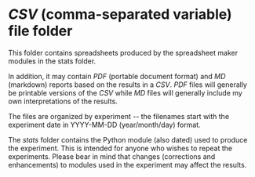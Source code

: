 # *CSV* (comma-separated variable) file folder

This folder contains spreadsheets produced by the spreadsheet maker modules in the stats folder.

In addition, it may contain *PDF* (portable document format) and *MD* (markdown) reports based on the results in a *CSV*.  *PDF* files will generally be printable versions of the *CSV* while *MD* files will generally include my own interpretations of the results.

The files are organized by experiment -- the filenames start with the experiment date in YYYY-MM-DD (year/month/day) format.

The *stats* folder contains the Python module (also dated) used to produce the experiment.  This is intended for anyone who wishes to repeat the experiments.  Please bear in mind that changes (corrections and enhancements) to modules used in the experiment may affect the results.
